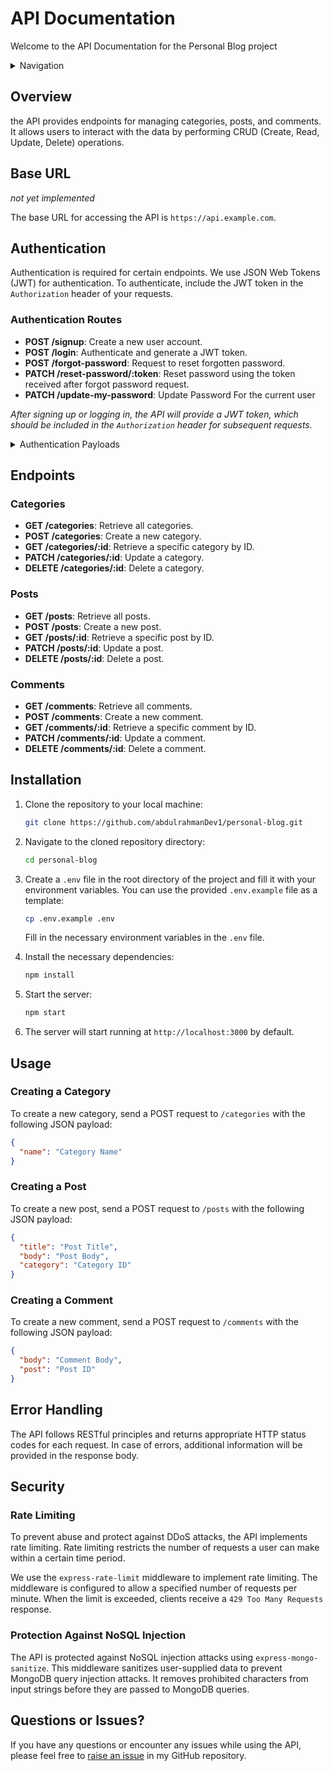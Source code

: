 # API Documentation

Welcome to the API Documentation for the Personal Blog project

<details>
<summary>Navigation</summary>

- [Authentication](#authentication)
- [Endpoints](#endpoints)
- [Installation](#installation)
- [Usage](#usage)
- [Error Handling](#error-handling)
- [Security](#security)
- [Questions or Issues?](#questions-or-issues)
</details>

## Overview

the API provides endpoints for managing categories, posts, and comments. It allows users to interact with the data by performing CRUD (Create, Read, Update, Delete) operations.

## Base URL

_not yet implemented_

The base URL for accessing the API is `https://api.example.com`.

## Authentication

Authentication is required for certain endpoints. We use JSON Web Tokens (JWT) for authentication. To authenticate, include the JWT token in the `Authorization` header of your requests.

### Authentication Routes

- **POST /signup**: Create a new user account.
- **POST /login**: Authenticate and generate a JWT token.
- **POST /forgot-password**: Request to reset forgotten password.
- **PATCH /reset-password/:token**: Reset password using the token received after forgot password request.
- **PATCH /update-my-password**: Update Password For the current user

_After signing up or logging in, the API will provide a JWT token, which should be included in the `Authorization` header for subsequent requests._

<details>
<summary>Authentication Payloads</summary>

### 1. Signup

- **Route**: POST /signup
- **Description**: This route is used to create a new user account.

```json
{
  "name": "John Doe",
  "email": "john@example.com",
  "password": "password123",
  "passwordConfirm": "password123"
}
```

### 2. Login

- **Route**: POST /login
- **Description**: This route is used to authenticate a user and generate a JWT token.

```json
{
  "email": "john@example.com",
  "password": "password123"
}
```

### 3. Forgot Password

- **Route**: POST /forgot-password
- **Description**: This route is used to request to reset a forgotten password.

```json
{
  "email": "john@example.com"
}
```

### 4. Reset Password/:token

- **Route**: PATCH /reset-password/:token
- **Description**: This route is used to reset a password using the token received after forgot password request.

```json
{
  "password": "newpassword123",
  "passwordConfirm": "newpassword123"
}
```

### 5. Update My Password

- **Route**: PATCH /update-my-password
- **Description**: This route is used to update the password for the current user. It is a protected route, meaning the user has to be logged in to access it.

```json
{
  "passwordCurrent": "oldpassword123",
  "password": "newpassword123",
  "passwordConfirm": "newpassword123"
}
```

</details>

## Endpoints

### Categories

- **GET /categories**: Retrieve all categories.
- **POST /categories**: Create a new category.
- **GET /categories/:id**: Retrieve a specific category by ID.
- **PATCH /categories/:id**: Update a category.
- **DELETE /categories/:id**: Delete a category.

### Posts

- **GET /posts**: Retrieve all posts.
- **POST /posts**: Create a new post.
- **GET /posts/:id**: Retrieve a specific post by ID.
- **PATCH /posts/:id**: Update a post.
- **DELETE /posts/:id**: Delete a post.

### Comments

- **GET /comments**: Retrieve all comments.
- **POST /comments**: Create a new comment.
- **GET /comments/:id**: Retrieve a specific comment by ID.
- **PATCH /comments/:id**: Update a comment.
- **DELETE /comments/:id**: Delete a comment.

## Installation

1. Clone the repository to your local machine:

   ```bash
   git clone https://github.com/abdulrahmanDev1/personal-blog.git
   ```

2. Navigate to the cloned repository directory:

   ```bash
   cd personal-blog
   ```

3. Create a `.env` file in the root directory of the project and fill it with your environment variables. You can use the provided `.env.example` file as a template:

   ```bash
   cp .env.example .env
   ```

   Fill in the necessary environment variables in the `.env` file.

4. Install the necessary dependencies:

   ```bash
   npm install
   ```

5. Start the server:

   ```bash
   npm start
   ```

6. The server will start running at `http://localhost:3000` by default.

## Usage

### Creating a Category

To create a new category, send a POST request to `/categories` with the following JSON payload:

```json
{
  "name": "Category Name"
}
```

### Creating a Post

To create a new post, send a POST request to `/posts` with the following JSON payload:

```json
{
  "title": "Post Title",
  "body": "Post Body",
  "category": "Category ID"
}
```

### Creating a Comment

To create a new comment, send a POST request to `/comments` with the following JSON payload:

```json
{
  "body": "Comment Body",
  "post": "Post ID"
}
```

## Error Handling

The API follows RESTful principles and returns appropriate HTTP status codes for each request. In case of errors, additional information will be provided in the response body.

## Security

### Rate Limiting

To prevent abuse and protect against DDoS attacks, the API implements rate limiting. Rate limiting restricts the number of requests a user can make within a certain time period.

We use the `express-rate-limit` middleware to implement rate limiting. The middleware is configured to allow a specified number of requests per minute. When the limit is exceeded, clients receive a `429 Too Many Requests` response.

### Protection Against NoSQL Injection

The API is protected against NoSQL injection attacks using `express-mongo-sanitize`. This middleware sanitizes user-supplied data to prevent MongoDB query injection attacks. It removes prohibited characters from input strings before they are passed to MongoDB queries.

## Questions or Issues?

If you have any questions or encounter any issues while using the API, please feel free to [raise an issue](https://github.com/abdulrahmanDev1/personal-blog/issues) in my GitHub repository.
